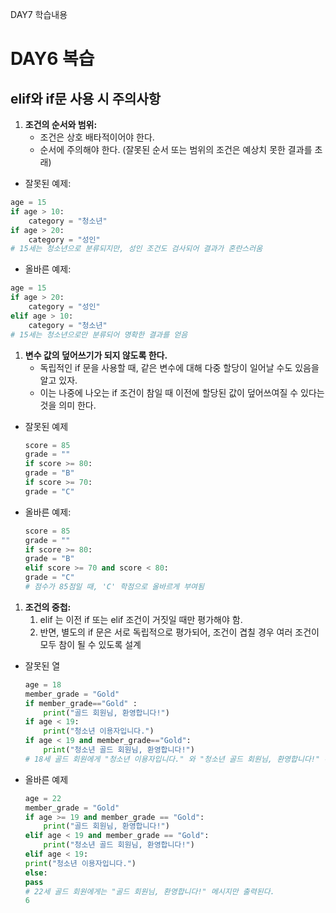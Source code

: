 DAY7 학습내용
# DAY6 복습

## elif와 if문 사용 시 주의사항

1. **조건의 순서와 범위:**
    - 조건은 상호 배타적이어야 한다.
    - 순서에 주의해야 한다. (잘못된 순서 또는 범위의 조건은 예상치 못한 결과를 초래)

- 잘못된 예제:

```python
age = 15
if age > 10:
	category = "청소년"
if age > 20:
	category = "성인"
# 15세는 청소년으로 분류되지만, 성인 조건도 검사되어 결과가 혼란스러움
```

- 올바른 예제:

```python
age = 15
if age > 20:
	category = "성인"
elif age > 10:
	category = "청소년"
# 15세는 청소년으로만 분류되어 명확한 결과를 얻음
```

1. **변수 값의 덮어쓰기가 되지 않도록 한다.** 
    - 독립적인 if 문을 사용할 때, 같은 변수에 대해 다중 할당이 일어날 수도 있음을 알고 있자.
    - 이는 나중에 나오는 if 조건이 참일 때 이전에 할당된 값이 덮어쓰여질 수 있다는 것을 의미
    한다.

- 잘못된 예제
    
    ```python
    score = 85
    grade = ""
    if score >= 80:
    grade = "B"
    if score >= 70:
    grade = "C"
    ```
    

- 올바른 예제:
    
    ```python
    score = 85
    grade = ""
    if score >= 80:
    grade = "B"
    elif score >= 70 and score < 80:
    grade = "C"
    # 점수가 85점일 때, 'C' 학점으로 올바르게 부여됨
    ```
    
1. **조건의 중첩:**
    1. elif 는 이전 if 또는 elif 조건이 거짓일 때만 평가해야 함.
    2. 반면, 별도의 if 문은 서로 독립적으로 평가되어, 조건이 겹칠 경우 여러 조건이 모두 참이
    될 수 있도록 설계
- 잘못된 열
    
    ```python
    age = 18
    member_grade = "Gold"
    if member_grade=="Gold" :
    	print("골드 회원님, 환영합니다!")
    if age < 19:
    	print("청소년 이용자입니다.")
    if age < 19 and member_grade=="Gold":
    	print("청소년 골드 회원님, 환영합니다!")
    # 18세 골드 회원에게 "청소년 이용자입니다." 와 "청소년 골드 회원님, 환영합니다!" 두 메시지가 출력됨
    
    ```
    
- 올바른 예제
    
    ```python
    age = 22
    member_grade = "Gold"
    if age >= 19 and member_grade == "Gold":
    	print("골드 회원님, 환영합니다!")
    elif age < 19 and member_grade == "Gold":
    	print("청소년 골드 회원님, 환영합니다!")
    elif age < 19:
    print("청소년 이용자입니다.")
    else:
    pass
    # 22세 골드 회원에게는 "골드 회원님, 환영합니다!" 메시지만 출력된다.
    6
    ```
